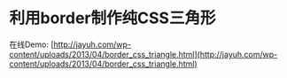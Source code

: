 # 利用border制作纯CSS三角形
在线Demo: [http://jayuh.com/wp-content/uploads/2013/04/border_css_triangle.html](http://jayuh.com/wp-content/uploads/2013/04/border_css_triangle.html)
